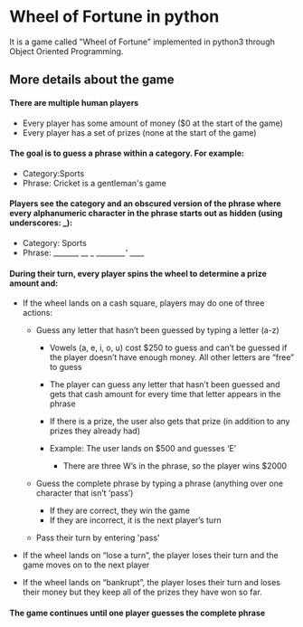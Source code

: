 # Wheel of Fortune in python
It is a game called "Wheel of Fortune" implemented in python3 through Object Oriented Programming.

## More details about the game
#### There are multiple human players
 - Every player has some amount of money ($0 at the start of the game)
 - Every player has a set of prizes (none at the start of the game)

#### The goal is to guess a phrase within a category. For example:
 - Category:Sports
 - Phrase: Cricket is a gentleman's game

#### Players see the category and an obscured version of the phrase where every alphanumeric character in the phrase starts out as hidden (using underscores: _):
 - Category: Sports
 - Phrase: _______ __ _ _________'_ ____


#### During their turn, every player spins the wheel to determine a prize amount and:
 - If the wheel lands on a cash square, players may do one of three actions:
   - Guess any letter that hasn’t been guessed by typing a letter (a-z)
     - Vowels (a, e, i, o, u) cost $250 to guess and can’t be guessed if the player doesn’t have enough money. All other letters are “free” to guess

     - The player can guess any letter that hasn’t been guessed and gets that cash amount for every time that letter appears in the phrase

     - If there is a prize, the user also gets that prize (in addition to any prizes they already had)

     - Example: The user lands on $500 and guesses ‘E’
       - There are three W’s in the phrase, so the player wins $2000
   - Guess the complete phrase by typing a phrase (anything over one character that isn’t ‘pass’)
     - If they are correct, they win the game
     - If they are incorrect, it is the next player’s turn

   - Pass their turn by entering 'pass'

 - If the wheel lands on “lose a turn”, the player loses their turn and the game moves on to the next player

 - If the wheel lands on “bankrupt”, the player loses their turn and loses their money but they keep all of the prizes they have won so far.

#### The game continues until one player guesses the complete phrase
